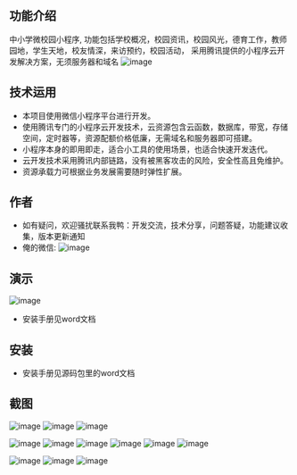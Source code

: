 ## 功能介绍 
    
中小学微校园小程序, 功能包括学校概况，校园资讯，校园风光，德育工作，教师园地，学生天地，校友情深，来访预约，校园活动，
采用腾讯提供的小程序云开发解决方案，无须服务器和域名
![image](https://user-images.githubusercontent.com/100195718/155107848-edd8f365-65e4-400d-bd74-de92e3b2c646.png)

## 技术运用
- 本项目使用微信小程序平台进行开发。
- 使用腾讯专门的小程序云开发技术，云资源包含云函数，数据库，带宽，存储空间，定时器等，资源配额价格低廉，无需域名和服务器即可搭建。
- 小程序本身的即用即走，适合小工具的使用场景，也适合快速开发迭代。
- 云开发技术采用腾讯内部链路，没有被黑客攻击的风险，安全性高且免维护。
- 资源承载力可根据业务发展需要随时弹性扩展。  

## 作者
- 如有疑问，欢迎骚扰联系我鸭：开发交流，技术分享，问题答疑，功能建议收集，版本更新通知
- 俺的微信:
![image](https://user-images.githubusercontent.com/100195718/155107872-a66db44c-8a97-4365-a6cc-c4d1a023f4bf.png)

## 演示

![image](https://user-images.githubusercontent.com/100195718/155107883-a7cfd564-4f2c-441d-8f62-fbc376fb2f96.png)

- 安装手册见word文档

## 安装

- 安装手册见源码包里的word文档



## 截图

 ![image](https://user-images.githubusercontent.com/100195718/155107891-6541fdb8-31aa-402b-8967-496efac4efd5.png)
![image](https://user-images.githubusercontent.com/100195718/155107898-aa2279b6-e0f9-468a-9287-86db321a3cff.png)
![image](https://user-images.githubusercontent.com/100195718/155107900-527c35dc-bb34-4844-a25f-c95e3039ed5e.png)

![image](https://user-images.githubusercontent.com/100195718/155107908-ec2157ca-78b4-44a9-b163-208eb1d890ff.png)
![image](https://user-images.githubusercontent.com/100195718/155107919-4d2bb971-391c-4085-b433-73d7b1fa2235.png)
![image](https://user-images.githubusercontent.com/100195718/155107932-f1edd7a1-0cc2-4658-822d-aeccd4455916.png)
![image](https://user-images.githubusercontent.com/100195718/155107940-71400b46-d880-47b9-8bb1-db32818ac2e8.png)
![image](https://user-images.githubusercontent.com/100195718/155107947-942a19f2-c4d8-4545-84ca-3e4d7698e31d.png)
![image](https://user-images.githubusercontent.com/100195718/155107963-cf2d875e-d3f9-45ff-86bf-c93cb232fc41.png)

![image](https://user-images.githubusercontent.com/100195718/155107972-bd27deef-1599-471c-b8e9-e42bdbd48e7c.png)
![image](https://user-images.githubusercontent.com/100195718/155107978-bf5c0673-21ac-4f4b-abf9-f6c681f8f5dd.png)
![image](https://user-images.githubusercontent.com/100195718/155107993-4556d7eb-c4b5-4fc2-8972-49c086d8dbed.png)


